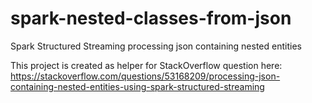 # spark-nested-classes-from-json
Spark Structured Streaming processing json containing nested entities

This project is created as helper for StackOverflow question here: https://stackoverflow.com/questions/53168209/processing-json-containing-nested-entities-using-spark-structured-streaming
